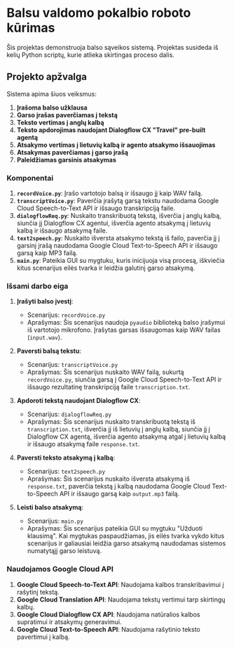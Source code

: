 # Balsu valdomo pokalbio roboto kūrimas

Šis projektas demonstruoja balso sąveikos sistemą. Projektas susideda iš kelių Python scriptų, kurie atlieka skirtingas proceso dalis.

## Projekto apžvalga

Sistema apima šiuos veiksmus:
1. **Įrašoma balso užklausa**
2. **Garso įrašas paverčiamas į tekstą**
3. **Teksto vertimas į anglų kalbą**
4. **Teksto apdorojimas naudojant Dialogflow CX "Travel" pre-built agentą**
5. **Atsakymo vertimas į lietuvių kalbą ir agento atsakymo išsauojimas**
6. **Atsakymas paverčiamas į garso įrašą**
7. **Paleidžiamas garsinis atsakymas**

### Komponentai

1. **`recordVoice.py`**: Įrašo vartotojo balsą ir išsaugo jį kaip WAV failą.
2. **`transcriptVoice.py`**: Paverčia įrašytą garsą tekstu naudodama Google Cloud Speech-to-Text API ir išsaugo transkripciją faile.
3. **`dialogflowReq.py`**: Nuskaito transkribuotą tekstą, išverčia į anglų kalbą, siunčia jį Dialogflow CX agentui, išverčia agento atsakymą į lietuvių kalbą ir išsaugo atsakymą faile.
4. **`text2speech.py`**: Nuskaito išversta atsakymo tekstą iš failo, paverčia jį į garsinį įrašą naudodama Google Cloud Text-to-Speech API ir išsaugo garsą kaip MP3 failą.
5. **`main.py`**: Pateikia GUI su mygtuku, kuris inicijuoja visą procesą, iškviečia kitus scenarijus eilės tvarka ir leidžia galutinį garso atsakymą.

### Išsami darbo eiga

1. **Įrašyti balso įvestį**:
   - Scenarijus: `recordVoice.py`
   - Aprašymas: Šis scenarijus naudoja `pyaudio` biblioteką balso įrašymui iš vartotojo mikrofono. Įrašytas garsas išsaugomas kaip WAV failas (`input.wav`).

2. **Paversti balsą tekstu**:
   - Scenarijus: `transcriptVoice.py`
   - Aprašymas: Šis scenarijus nuskaito WAV failą, sukurtą `recordVoice.py`, siunčia garsą į Google Cloud Speech-to-Text API ir išsaugo rezultatinę transkripciją faile `transcription.txt`.

3. **Apdoroti tekstą naudojant Dialogflow CX**:
   - Scenarijus: `dialogflowReq.py`
   - Aprašymas: Šis scenarijus nuskaito transkribuotą tekstą iš `transcription.txt`, išverčia jį iš lietuvių į anglų kalbą, siunčia jį į Dialogflow CX agentą, išverčia agento atsakymą atgal į lietuvių kalbą ir išsaugo atsakymą faile `response.txt`.

4. **Paversti teksto atsakymą į kalbą**:
   - Scenarijus: `text2speech.py`
   - Aprašymas: Šis scenarijus nuskaito išversta atsakymą iš `response.txt`, paverčia tekstą į kalbą naudodama Google Cloud Text-to-Speech API ir išsaugo garsą kaip `output.mp3` failą.

5. **Leisti balso atsakymą**:
   - Scenarijus: `main.py`
   - Aprašymas: Šis scenarijus pateikia GUI su mygtuku "Užduoti klausimą". Kai mygtukas paspaudžiamas, jis eilės tvarka vykdo kitus scenarijus ir galiausiai leidžia garso atsakymą naudodamas sistemos numatytąjį garso leistuvą.

### Naudojamos Google Cloud API

1. **Google Cloud Speech-to-Text API**: Naudojama kalbos transkribavimui į rašytinį tekstą.
2. **Google Cloud Translation API**: Naudojama tekstų vertimui tarp skirtingų kalbų.
3. **Google Cloud Dialogflow CX API**: Naudojama natūralios kalbos supratimui ir atsakymų generavimui.
4. **Google Cloud Text-to-Speech API**: Naudojama rašytinio teksto pavertimui į kalbą.
